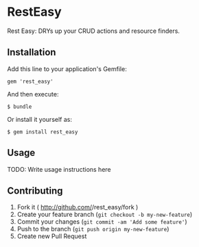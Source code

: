 # RestEasy

Rest Easy: DRYs up your CRUD actions and resource finders.

## Installation

Add this line to your application's Gemfile:

    gem 'rest_easy'

And then execute:

    $ bundle

Or install it yourself as:

    $ gem install rest_easy

## Usage

TODO: Write usage instructions here

## Contributing

1. Fork it ( http://github.com/<cipater>/rest_easy/fork )
2. Create your feature branch (`git checkout -b my-new-feature`)
3. Commit your changes (`git commit -am 'Add some feature'`)
4. Push to the branch (`git push origin my-new-feature`)
5. Create new Pull Request
